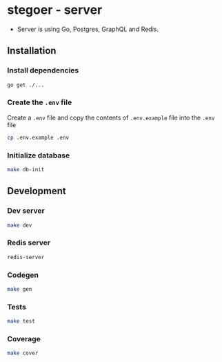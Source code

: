 # stegoer - server

- Server is using Go, Postgres, GraphQL and Redis.

## Installation

### Install dependencies

```sh
go get ./...
```

### Create the `.env` file

Create a `.env` file and copy the contents of `.env.example` file into the `.env` file

```sh
cp .env.example .env
```

### Initialize database

```sh
make db-init
```

## Development

### Dev server

```sh
make dev
```

### Redis server

```sh
redis-server
```

### Codegen

```sh
make gen
```

### Tests

```sh
make test
```

### Coverage

```sh
make cover
```
